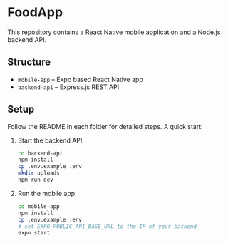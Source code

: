 # FoodApp

This repository contains a React Native mobile application and a Node.js backend API.

## Structure

- `mobile-app` – Expo based React Native app
- `backend-api` – Express.js REST API

## Setup

Follow the README in each folder for detailed steps. A quick start:

1. Start the backend API
   ```bash
   cd backend-api
   npm install
   cp .env.example .env
   mkdir uploads
   npm run dev
   ```

2. Run the mobile app
   ```bash
   cd mobile-app
   npm install
   cp .env.example .env
   # set EXPO_PUBLIC_API_BASE_URL to the IP of your backend
   expo start
   ```
